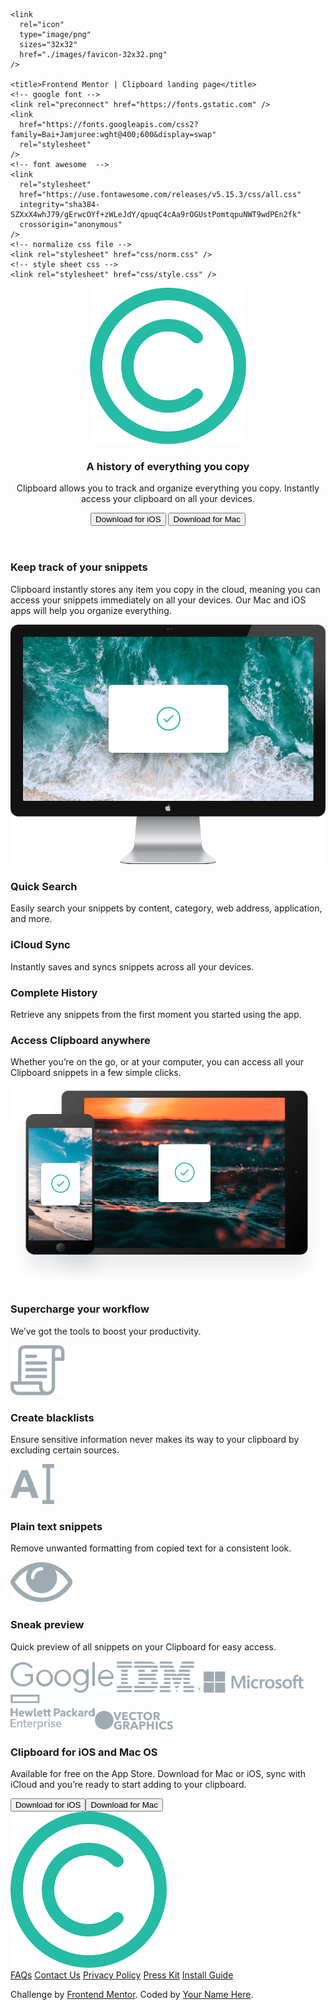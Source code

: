 <!DOCTYPE html>
<html lang="en">
  <head>
    <meta charset="UTF-8" />
    <meta name="viewport" content="width=device-width, initial-scale=1.0" />
    <!-- displays site properly based on user's device -->

    <link
      rel="icon"
      type="image/png"
      sizes="32x32"
      href="./images/favicon-32x32.png"
    />

    <title>Frontend Mentor | Clipboard landing page</title>
    <!-- google font -->
    <link rel="preconnect" href="https://fonts.gstatic.com" />
    <link
      href="https://fonts.googleapis.com/css2?family=Bai+Jamjuree:wght@400;600&display=swap"
      rel="stylesheet"
    />
    <!-- font awesome  -->
    <link
      rel="stylesheet"
      href="https://use.fontawesome.com/releases/v5.15.3/css/all.css"
      integrity="sha384-SZXxX4whJ79/gErwcOYf+zWLeJdY/qpuqC4cAa9rOGUstPomtqpuNWT9wdPEn2fk"
      crossorigin="anonymous"
    />
    <!-- normalize css file -->
    <link rel="stylesheet" href="css/norm.css" />
    <!-- style sheet css -->
    <link rel="stylesheet" href="css/style.css" />
  </head>
  <body>
    <!-- header start  -->
    <header>
      <div class="con-h">
        <img src="images/logo.svg" alt="" />
        <h3>A history of everything you copy</h3>
        <p>
          Clipboard allows you to track and organize everything you copy.
          Instantly access your clipboard on all your devices.
        </p>
        <!-- button  -->
        <button>Download for iOS</button> <button>Download for Mac</button>
      </div>
    </header>
    <main>
      <section class="snippet">
        <div class="con-up">
          <h3>Keep track of your snippets</h3>
          <p>
            Clipboard instantly stores any item you copy in the cloud, meaning
            you can access your snippets immediately on all your devices. Our
            Mac and iOS apps will help you organize everything.
          </p>
        </div>
        <div class="flex-con">
          <div class="img-con">
            <img src="images/image-computer.png" alt="" class="pc" />
          </div>
          <div class="con-s">
            <div class="card-p">
              <h3>Quick Search</h3>
              <p>
                Easily search your snippets by content, category, web address,
                application, and more.
              </p>
            </div>
            <div class="card-p">
              <h3>iCloud Sync</h3>
              <p>Instantly saves and syncs snippets across all your devices.</p>
            </div>
            <div class="card-p">
              <h3>Complete History</h3>
              <p>
                Retrieve any snippets from the first moment you started using
                the app.
              </p>
            </div>
          </div>
        </div>
      </section>
      <section class="clip">
        <h3>Access Clipboard anywhere</h3>
        <p>
          Whether you’re on the go, or at your computer, you can access all your
          Clipboard snippets in a few simple clicks.
        </p>
        <img src="images/image-devices.png" alt="" />
      </section>
      <section class="ft">
        <div class="title">
          <h3>Supercharge your workflow</h3>
          <p>We’ve got the tools to boost your productivity.</p>
        </div>
        <div class="card">
          <img src="images/icon-blacklist.svg" alt="" />
          <h3>Create blacklists</h3>
          <p>
            Ensure sensitive information never makes its way to your clipboard
            by excluding certain sources.
          </p>
        </div>
        <div class="card">
          <img src="images/icon-text.svg" alt="" />
          <h3>Plain text snippets</h3>
          <p>
            Remove unwanted formatting from copied text for a consistent look.
          </p>
        </div>
        <div class="card">
          <img src="images/icon-preview.svg" alt="" />
          <h3>Sneak preview</h3>
          <p>
            Quick preview of all snippets on your Clipboard for easy access.
          </p>
        </div>
      </section>
      <section class="companys">
        <img src="images/logo-google.png" alt="" />
        <img src="images/logo-ibm.png" alt="" /><img
          src="images/logo-microsoft.png"
          alt=""
        /><img src="images/logo-hp.png" alt="" /><img
          src="images/logo-vector-graphics.png"
          alt=""
        />
      </section>
      <section class="end">
        <h3>Clipboard for iOS and Mac OS</h3>
        <p>
          Available for free on the App Store. Download for Mac or iOS, sync
          with iCloud and you’re ready to start adding to your clipboard.
        </p>
        <!-- button  -->
        <button class="btn">Download for iOS</button
        ><button class="btn">Download for Mac</button>
      </section>
    </main>
    <footer>
      <img src="images/logo.svg" alt="" />
      <!-- bottom links  -->
      <div class="navbottom">
        <a href="#">FAQs</a>
        <a href="#">Contact Us</a>
        <a href="#">Privacy Policy</a>
        <a href="#">Press Kit</a>
        <a href="#">Install Guide</a>
      </div>
      <div class="social-icon">
        <i class="fab fa-facebook-square"></i>
        <i class="fab fa-twitter"></i>
        <i class="fab fa-instagram"></i>
        <!-- <svg width="24" height="24" xmlns="http://www.w3.org/2000/svg">
          <path
            d="M22.675 0H1.325C.593 0 0 .593 0 1.325v21.351C0 23.407.593 24 1.325 24H12.82v-9.294H9.692v-3.622h3.128V8.413c0-3.1 1.893-4.788 4.659-4.788 1.325 0 2.463.099 2.795.143v3.24l-1.918.001c-1.504 0-1.795.715-1.795 1.763v2.313h3.587l-.467 3.622h-3.12V24h6.116c.73 0 1.323-.593 1.323-1.325V1.325C24 .593 23.407 0 22.675 0z"
            fill="#4C545C"
            fill-rule="nonzero"
          />
        </svg>
        <svg width="24" height="20" xmlns="http://www.w3.org/2000/svg">
          <path
            d="M24 2.557a9.83 9.83 0 01-2.828.775A4.932 4.932 0 0023.337.608a9.864 9.864 0 01-3.127 1.195A4.916 4.916 0 0016.616.248c-3.179 0-5.515 2.966-4.797 6.045A13.978 13.978 0 011.671 1.149a4.93 4.93 0 001.523 6.574 4.903 4.903 0 01-2.229-.616c-.054 2.281 1.581 4.415 3.949 4.89a4.935 4.935 0 01-2.224.084 4.928 4.928 0 004.6 3.419A9.9 9.9 0 010 17.54a13.94 13.94 0 007.548 2.212c9.142 0 14.307-7.721 13.995-14.646A10.025 10.025 0 0024 2.557z"
            fill="#4C545C"
            fill-rule="nonzero"
          />
        </svg>
        <svg width="24" height="24" xmlns="http://www.w3.org/2000/svg">
          <path
            d="M12 2.163c3.204 0 3.584.012 4.85.07 3.252.148 4.771 1.691 4.919 4.919.058 1.265.069 1.645.069 4.849 0 3.205-.012 3.584-.069 4.849-.149 3.225-1.664 4.771-4.919 4.919-1.266.058-1.644.07-4.85.07-3.204 0-3.584-.012-4.849-.07-3.26-.149-4.771-1.699-4.919-4.92-.058-1.265-.07-1.644-.07-4.849 0-3.204.013-3.583.07-4.849.149-3.227 1.664-4.771 4.919-4.919 1.266-.057 1.645-.069 4.849-.069zM12 0C8.741 0 8.333.014 7.053.072 2.695.272.273 2.69.073 7.052.014 8.333 0 8.741 0 12c0 3.259.014 3.668.072 4.948.2 4.358 2.618 6.78 6.98 6.98C8.333 23.986 8.741 24 12 24c3.259 0 3.668-.014 4.948-.072 4.354-.2 6.782-2.618 6.979-6.98.059-1.28.073-1.689.073-4.948 0-3.259-.014-3.667-.072-4.947-.196-4.354-2.617-6.78-6.979-6.98C15.668.014 15.259 0 12 0zm0 5.838a6.162 6.162 0 100 12.324 6.162 6.162 0 000-12.324zM12 16a4 4 0 110-8 4 4 0 010 8zm6.406-11.845a1.44 1.44 0 100 2.881 1.44 1.44 0 000-2.881z"
            fill="#4C545C"
            fill-rule="nonzero"
          />
        </svg> -->
      </div>
      <div></div>
    </footer>
    <p class="attribution">
      Challenge by
      <a href="https://www.frontendmentor.io?ref=challenge" target="_blank"
        >Frontend Mentor</a
      >. Coded by <a href="#">Your Name Here</a>.
    </p>
  </body>
</html>

